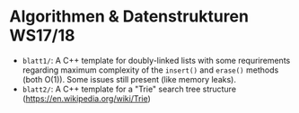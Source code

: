 # Algorithmen & Datenstrukturen WS17/18

- ```blatt1/```: A C++ template for doubly-linked lists with some
  requrirements regarding maximum complexity of the ```insert()```
  and ```erase()``` methods (both O(1)). Some issues still present
  (like memory leaks).
- ```blatt2/```: A C++ template for a "Trie" search tree structure
  (https://en.wikipedia.org/wiki/Trie)
